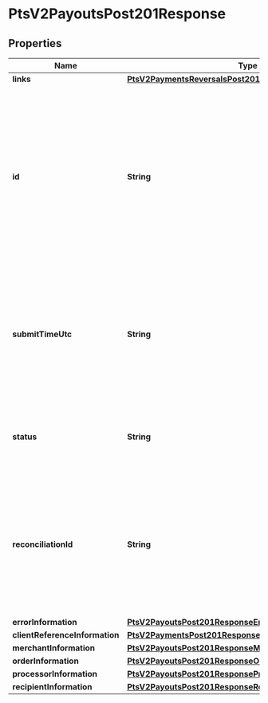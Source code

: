 
# PtsV2PayoutsPost201Response

## Properties
Name | Type | Description | Notes
------------ | ------------- | ------------- | -------------
**links** | [**PtsV2PaymentsReversalsPost201ResponseLinks**](PtsV2PaymentsReversalsPost201ResponseLinks.md) |  |  [optional]
**id** | **String** | An unique identification number assigned by CyberSource to identify the submitted request. It is also appended to the endpoint of the resource.  On incremental authorizations, this value with be the same as the identification number returned in the original authorization response.  |  [optional]
**submitTimeUtc** | **String** | Time of request in UTC. &#x60;Format: YYYY-MM-DDThh:mm:ssZ&#x60;  Example 2016-08-11T22:47:57Z equals August 11, 2016, at 22:47:57 (10:47:57 p.m.). The T separates the date and the time. The Z indicates UTC.  |  [optional]
**status** | **String** | The status of the submitted transaction.  Possible values:  - ACCEPTED  - DECLINED  - INVALID_REQUEST  |  [optional]
**reconciliationId** | **String** | Cybersource or merchant generated transaction reference number. This is sent to the processor and is echoed back in the response to the merchant. This is This value is used for reconciliation purposes.  |  [optional]
**errorInformation** | [**PtsV2PayoutsPost201ResponseErrorInformation**](PtsV2PayoutsPost201ResponseErrorInformation.md) |  |  [optional]
**clientReferenceInformation** | [**PtsV2PaymentsPost201ResponseClientReferenceInformation**](PtsV2PaymentsPost201ResponseClientReferenceInformation.md) |  |  [optional]
**merchantInformation** | [**PtsV2PayoutsPost201ResponseMerchantInformation**](PtsV2PayoutsPost201ResponseMerchantInformation.md) |  |  [optional]
**orderInformation** | [**PtsV2PayoutsPost201ResponseOrderInformation**](PtsV2PayoutsPost201ResponseOrderInformation.md) |  |  [optional]
**processorInformation** | [**PtsV2PayoutsPost201ResponseProcessorInformation**](PtsV2PayoutsPost201ResponseProcessorInformation.md) |  |  [optional]
**recipientInformation** | [**PtsV2PayoutsPost201ResponseRecipientInformation**](PtsV2PayoutsPost201ResponseRecipientInformation.md) |  |  [optional]



